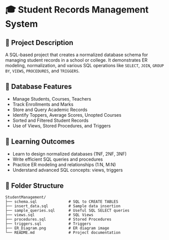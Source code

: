 # 🎓 Student Records Management System

## 📘 Project Description
A SQL-based project that creates a normalized database schema for managing student records in a school or college. It demonstrates ER modeling, normalization, and various SQL operations like `SELECT`, `JOIN`, `GROUP BY`, `VIEWS`, `PROCEDURES`, and `TRIGGERS`.

## 🔧 Database Features
- Manage Students, Courses, Teachers
- Track Enrollments and Marks
- Store and Query Academic Records
- Identify Toppers, Average Scores, Unopted Courses
- Sorted and Filtered Student Records
- Use of Views, Stored Procedures, and Triggers

## 🎯 Learning Outcomes
- Learn to design normalized databases (1NF, 2NF, 3NF)
- Write efficient SQL queries and procedures
- Practice ER modeling and relationships (1:N, M:N)
- Understand advanced SQL concepts: views, triggers

## 📂 Folder Structure

```plaintext
StudentManagement/
├── schema.sql              # SQL to CREATE TABLES
├── insert_data.sql         # Sample data insertion
├── sample_queries.sql      # Useful SQL SELECT queries
├── views.sql               # SQL Views
├── procedures.sql          # Stored Procedures
├── triggers.sql            # Triggers
├── ER_Diagram.png          # ER diagram image
└── README.md               # Project documentation
